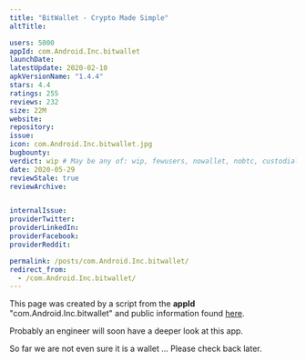 ```yaml
---
title: "BitWallet - Crypto Made Simple"
altTitle: 

users: 5000
appId: com.Android.Inc.bitwallet
launchDate: 
latestUpdate: 2020-02-10
apkVersionName: "1.4.4"
stars: 4.4
ratings: 255
reviews: 232
size: 22M
website: 
repository: 
issue: 
icon: com.Android.Inc.bitwallet.jpg
bugbounty: 
verdict: wip # May be any of: wip, fewusers, nowallet, nobtc, custodial, nosource, nonverifiable, verifiable, bounty, defunct
date: 2020-05-29
reviewStale: true
reviewArchive:


internalIssue: 
providerTwitter: 
providerLinkedIn: 
providerFacebook: 
providerReddit: 

permalink: /posts/com.Android.Inc.bitwallet/
redirect_from:
  - /com.Android.Inc.bitwallet/
---
```



This page was created by a script from the **appId** "com.Android.Inc.bitwallet" and public
information found
[here](https://play.google.com/store/apps/details?id=com.Android.Inc.bitwallet).

Probably an engineer will soon have a deeper look at this app.

So far we are not even sure it is a wallet ... Please check back later.